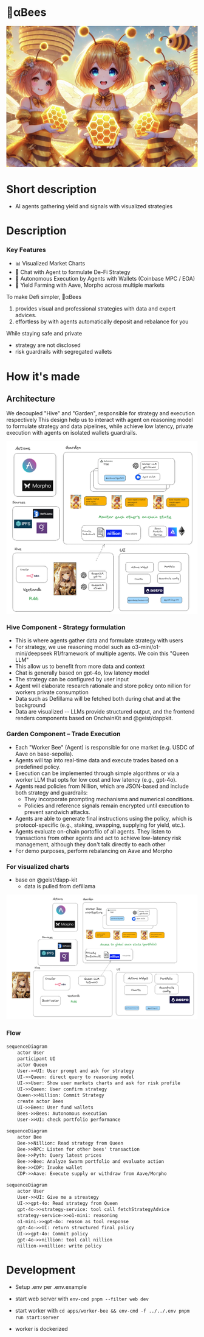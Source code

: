 # 🐝αBees
![alt text](image.png)

# Short description

- AI agents gathering yield and signals with visualized strategies


# Description

### Key Features
- 📊 Visualized Market Charts
- 💬 Chat with Agent to formulate De-Fi Strategy
- 🤖 Autonomous Execution by Agents with Wallets (Coinbase MPC / EOA)
- 🌾 Yield Farming with Aave, Morpho across multiple markets

To make Defi simpler, 🐝αBees
 1. provides visual and professional strategies with data and expert advices. 
 1. effortless by with agents automatically deposit and rebalance for you

While staying safe and private
 - strategy are not disclosed  
 - risk guardrails with segregated wallets


# How it's made

## Architecture


We decoupled "Hive" and "Garden", responsible for strategy and execution respectively
This design help us to interact with agent on reasoning model to formulate strategy and data pipelines, while achieve low latency, private execution with agents on isolated wallets guardrails.


![alt text](image-2.png)


### Hive Component - Strategy formulation
- This is where agents gather data and formulate strategy with users
- For strategy, we use reasoning model such as o3-mini/o1-mini/deepseek R1/framework of multiple agents. We coin this "Queen LLM"
- This allow us to benefit from more data and context
- Chat is generally based on gpt-4o, low latency model
- The strategy can be configured by user input
- Agent will elaborate research rationale and store policy onto nillion for workers private consumption
- Data such as Defillama will be fetched both during chat and at the background
- Data are visualized -- LLMs provide structured output, and the frontend renders components based on OnchainKit and @geist/dappkit.

### Garden Component – Trade Execution
- Each "Worker Bee" (Agent) is responsible for one market (e.g. USDC of Aave on base-sepolia).
- Agents will tap into real-time data and execute trades based on a predefined policy.
- Execution can be implemented through simple algorithms or via a worker LLM that opts for low cost and low latency (e.g., gpt-4o).
- Agents read policies from Nillion, which are JSON-based and include both strategy and guardrails:
  - They incorporate prompting mechanisms and numerical conditions.
  - Policies and reference signals remain encrypted until execution to prevent sandwich attacks.
- Agents are able to generate final instructions using the policy, which is protocol-specific (e.g., staking, swapping, supplying for yield, etc.).
- Agents evaluate on-chain portoflio of all agents. They listen to transactions from other agents and act to achieve low-latency risk management, although they don't talk directly to each other  
- For demo purposes, perform rebalancing on Aave and Morpho


### For visualized charts
- base on @geist/dapp-kit
  - data is pulled from defillama

![alt text](image-1.png)

### Flow

```mermaid
sequenceDiagram
    actor User
    participant UI
    actor Queen
    User->>UI: User prompt and ask for strategy
    UI->>Queen: direct query to reasoning model
    UI->>User: Show user markets charts and ask for risk profile
    UI->>Queen: User confirm strategy
    Queen->>Nillion: Commit Strategy
    create actor Bees
    UI->>Bees: User fund wallets
    Bees->>Bees: Autonomous execution
    User->>UI: check portfolio performance
```

```mermaid
sequenceDiagram
    actor Bee
    Bee->>Nillion: Read strategy from Queen
    Bee->>RPC: Listen for other bees' transaction
    Bee->>Pyth: Query latest prices
    Bee->>Bee: Analyze Swarm portfolio and evaluate action 
    Bee->>CDP: Invoke wallet
    CDP->>Aave: Execute supply or withdraw from Aave/Morpho
```




```mermaid
sequenceDiagram
    actor User
    User->>UI: Give me a streategy
    UI->>gpt-4o: Read strategy from Queen
    gpt-4o->>strategy-service: tool call fetchStrategyAdvice
    strategy-service->>o1-mini: reasoning
    o1-mini->>gpt-4o: reason as tool response 
    gpt-4o->>UI: return structured final policy 
    UI->>gpt-4o: Commit policy
    gpt-4o->>nillion: tool call nillion
    nillion->>nillion: write policy
```


# Development

- Setup .env per .env.example

- start web server with `env-cmd pnpm --filter web dev `

- start worker with `cd apps/worker-bee && env-cmd -f ../../.env pnpm run start:server`

- worker is dockerized